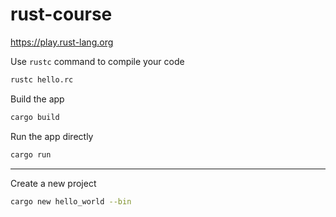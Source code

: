 # rust-course

https://play.rust-lang.org

Use `rustc` command to compile your code
```bash
rustc hello.rc
```

Build the app
```bash
cargo build
```

Run the app directly
```bash
cargo run
```
---

Create a new project
```bash
cargo new hello_world --bin
```
